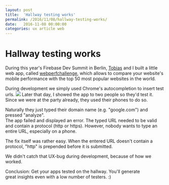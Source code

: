 ```yaml
---
layout: post
title:  'Hallway testing works'
permalink: /2016/11/08/hallway-testing-works/
date:   2016-11-08 00:00:00
categories: ux article web
---
```



# Hallway testing works
During this year's Firebase Dev Summit in Berlin, [Tobias](https://twitter.com/tobiasbales "https://twitter.com/tobiasbales") and I built a little web app, called [webperfchallenge](https://webperfchallenge.com/ "https://webperfchallenge.com/"), which allows to compare your website's mobile performance with the top 50 most popular websites in the world.  

During development we simply used Chrome's autocompletion to insert test urls.
![](https://image.jimcdn.com/app/cms/image/transf/dimension=462x1024:format=png/path/se42d1516dcb4082b/image/i62270ef81557ac8e/version/1478626142/image.png)
Later that day, I showed the app to two people so they'd test it. Since we were at the party already, they used their phones to do so.  

Naturally they just typed their domain name (e.g. "google.com") and pressed "analyze".  
The app failed and displayed an error. The typed URL needed to be valid and contain a protocol (http or https). However, nobody wants to type an entire URL, especially on a phone.  

The fix itself was rather easy. When the entered URL doesn't contain a protocol, "http" is prepended before it is submitted.  

We didn't catch that UX-bug during development, because of how we worked.  

Conclusion: Get your apps tested on the hallway. You'll generate great insights even with a low number of testers. :)